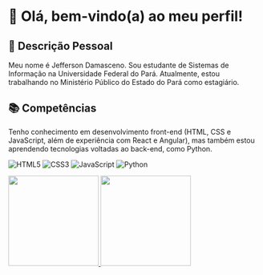 # 👋 Olá, bem-vindo(a) ao meu perfil!

## 📇 Descrição Pessoal
Meu nome é Jefferson Damasceno. Sou estudante de Sistemas de Informação na Universidade Federal do Pará. Atualmente, estou trabalhando no Ministério Público do Estado do Pará como estagiário.

## 📚 Competências
Tenho conhecimento em desenvolvimento front-end (HTML, CSS e JavaScript, além de experiência com React e Angular), mas também estou aprendendo tecnologias voltadas ao back-end, como Python.

![HTML5](https://img.shields.io/badge/HTML5-F06529?style=for-the-badge&logo=html5&logoColor=white)
![CSS3](https://img.shields.io/badge/CSS3-1572B6?style=for-the-badge&logo=css3&logoColor=white)
![JavaScript](https://img.shields.io/badge/JavaScript-F7DF1E?style=for-the-badge&logo=javascript&logoColor=black)
![Python](https://img.shields.io/badge/Python-306998?style=for-the-badge&logo=python&logoColor=white)


<div>
  <a href="https://github.com/jeffersondamasceno">
  <img loading="lazy" height="180em" src="https://github-readme-stats.vercel.app/api/top-langs/?username=jeffersondamasceno&layout=compact&langs_cout=7&theme=dracula"/>
  <img loading="lazy" height="180em" src="https://github-readme-stats.vercel.app/api?username=jeffersondamasceno&show_icons=true&theme=dracula&include_all_commits=true&count_private=true"/>
</div>
